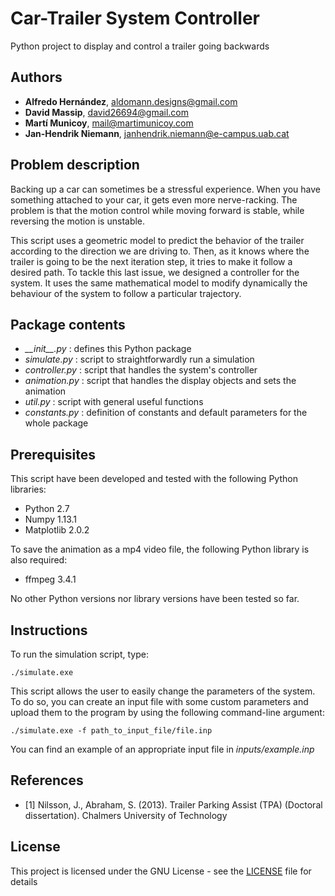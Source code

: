 # Car-Trailer System Controller
Python project to display and control a trailer going backwards

## Authors
* **Alfredo Hernández**, aldomann.designs@gmail.com
* **David Massip**, david26694@gmail.com
* **Martí Municoy**, mail@martimunicoy.com
* **Jan-Hendrik Niemann**, janhendrik.niemann@e-campus.uab.cat

## Problem description
Backing up a car can sometimes be a stressful experience.
When you have something attached to your car, it gets even more nerve-racking.
The problem is that the motion control while moving forward is stable, while reversing the motion is unstable.

This script uses a geometric model to predict the behavior of the trailer according to the direction we are driving to.
Then, as it knows where the trailer is going to be the next iteration step, it tries to make it follow a desired path.
To tackle this last issue, we designed a controller for the system.
It uses the same mathematical model to modify dynamically the behaviour of the system to follow a particular trajectory.

## Package contents
* _\_\_init\_\_.py_ : defines this Python package
* _simulate.py_ : script to straightforwardly run a simulation
* _controller.py_ : script that handles the system's controller
* _animation.py_ : script that handles the display objects and sets the animation
* _util.py_ : script with general useful functions
* _constants.py_ : definition of constants and default parameters for the whole package

## Prerequisites
This script have been developed and tested with the following Python libraries:
* Python 2.7
* Numpy 1.13.1
* Matplotlib 2.0.2

To save the animation as a mp4 video file, the following Python library is also required:
* ffmpeg 3.4.1

No other Python versions nor library versions have been tested so far.

## Instructions
To run the simulation script, type:
```
./simulate.exe
````

This script allows the user to easily change the parameters of the system.
To do so, you can create an input file with some custom parameters and upload them to the program by using the following command-line argument:
```
./simulate.exe -f path_to_input_file/file.inp
```
You can find an example of an appropriate input file in _inputs/example.inp_


## References

* [1] Nilsson, J., Abraham, S. (2013). Trailer Parking Assist (TPA) (Doctoral dissertation). Chalmers University of Technology

## License
This project is licensed under the GNU License - see the [LICENSE](LICENSE) file for details
